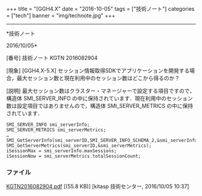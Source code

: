 ﻿+++
title = "[GGH4.X"
date = "2016-10-05"
tags = ["技術ノート"]
categories = ["tech"]
banner = "img/technote.jpg"
+++

-----------------------------------------------------------------------------------------------------------------------------

*技術ノート

2016/10/05*


[番号]
技術ノート KGTN 2016082904

[現象]
[GGH4.X-5.X]
セッション情報取得SDKでアプリケーションを開発する場合，最大セッション数と現在利用中のセッション数はどこから得るのか？

[説明]
最大セッション数はクラスター・マネージャーで設定する項目ですので，構造体
SMI_SERVER_INFO
の中に保持されています．現在利用中のセッション数は設定項目ではありませんので，構造体
SMI_SERVER_METRICS の中に保持されています．

    SMI_SERVER_INFO smi_serverInfo;
    SMI_SERVER_METRICS smi_serverMetrics;
    …
    SMI_GetServerInfo(smi_serverID,SMI_SERVER_INFO_SCHEMA_2,&smi_serverInfo);
    SMI_GetServerMetrics(smi_serverID,&smi_serverMetrics);
    iSessionMax = smi_serverInfo.maxSessions;
    iSessionNow = smi_serverMetrics.totalSessionCount;


### ファイル

 
 


[KGTN2016082904.pdf](http://techreport.kitasp.net/attachments/download/3029/KGTN2016082904.pdf)
 [(55.8 KB)] [kitasp 技術センター, 2016/10/05
10:37]


 


 

